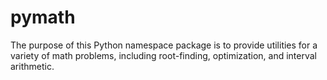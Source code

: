 # pymath
 The purpose of this Python namespace package is to provide utilities for a variety of math problems, including root-finding, optimization, and interval arithmetic.
